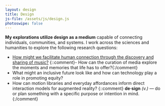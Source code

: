 ```yaml
---
layout: design
title: Design
js-file: /assets/js/design.js
photoswipe: false
---
```

**My explorations utilize design as a medium** capable of connecting individuals, communities, and systems. I work across the sciences and humanities to explore the following research questions:

- [How might we facilitate human connection through the discovery and sharing of music?](/projects/encounter)
{::comment}- How can the curation of media explore the moments and memories that life has to offer?{:/comment}
- What might an inclusive future look like and how can technology play a role in promoting equity?
- How can motion libraries and everyday affordances inform direct interaction models for augmented reality?
{::comment}
**de·sign** _(v.)_ — do or plan something with a specific purpose or intention in mind.
{:/comment}
